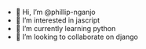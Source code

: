 - 👋 Hi, I’m @phillip-nganjo
- 👀 I’m interested in jascript
- 🌱 I’m currently learning python 
- 💞️ I’m looking to collaborate on django


<!---
phillip-nganjo/phillip-nganjo is a ✨ special ✨ repository because its `README.md` (this file) appears on your GitHub profile.
You can click the Preview link to take a look at your changes.
--->
